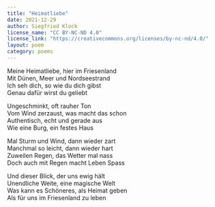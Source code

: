 ```yaml
---
title: "Heimatliebe"
date: 2021-12-29
author: Siegfried Klock
license_name: "CC BY-NC-ND 4.0"
license_link: "https://creativecommons.org/licenses/by-nc-nd/4.0/"
layout: poem
category: poems
---
```

Meine Heimatliebe, hier im Friesenland<br>
Mit Dünen, Meer und Nordseestrand<br>
Ich seh dich, so wie du dich gibst<br>
Genau dafür wirst du geliebt<br>

Ungeschminkt, oft rauher Ton<br>
Vom Wind zerzaust, was macht das schon<br>
Authentisch, echt und gerade aus<br>
Wie eine Burg, ein festes Haus<br>

Mal Sturm und Wind, dann wieder zart<br>
Manchmal so leicht, dann wieder hart<br>
Zuweilen Regen, das Wetter mal nass<br>
Doch auch mit Regen macht Leben Spass<br>

Und dieser Blick, der uns ewig hält<br>
Unendliche Weite, eine magische Welt<br>
Was kann es Schöneres, als Heimat geben<br>
Als für uns im Friesenland zu leben<br>
